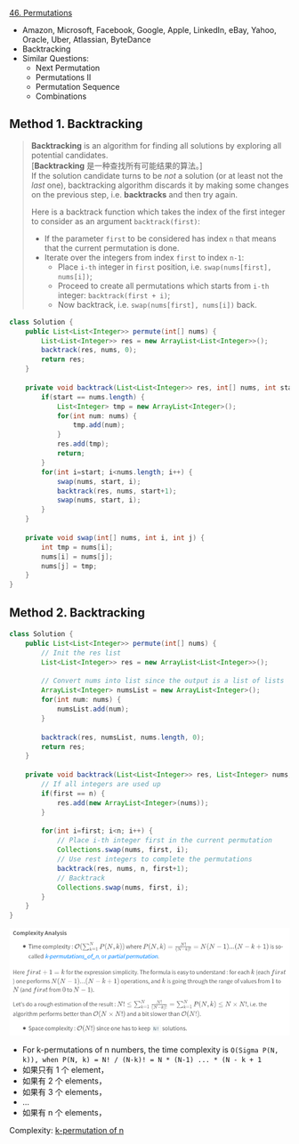 [46. Permutations](https://leetcode.com/problems/permutations/)

* Amazon, Microsoft, Facebook, Google, Apple, LinkedIn, eBay, Yahoo, Oracle, Uber, Atlassian, ByteDance
* Backtracking
* Similar Questions:
    * Next Permutation
    * Permutations II
    * Permutation Sequence
    * Combinations
    
  
## Method 1. Backtracking
> **Backtracking** is an algorithm for finding all solutions by exploring all potential candidates.         
> [**Backtracking** 是一种查找所有可能结果的算法。]                
> If the solution candidate turns to be *not* a solution (or at least not the *last* one), backtracking algorithm discards it by making some changes on the previous step, i.e. **backtracks** and then try again.
>
> Here is a backtrack function which takes the index of the first integer to consider as an argument `backtrack(first)`:
> * If the parameter `first` to be considered has index `n` that means that the current permutation is done.
> * Iterate over the integers from index `first` to index `n-1`:
>   * Place `i-th` integer in `first` position, i.e. `swap(nums[first], nums[i])`;
>   * Proceed to create all permutations which starts from `i-th` integer: `backtrack(first + i)`;
>   * Now backtrack, i.e. `swap(nums[first], nums[i])` back.

```java 
class Solution {
    public List<List<Integer>> permute(int[] nums) {
        List<List<Integer>> res = new ArrayList<List<Integer>>();
        backtrack(res, nums, 0);
        return res;
    }
    
    private void backtrack(List<List<Integer>> res, int[] nums, int start) {
        if(start == nums.length) {
            List<Integer> tmp = new ArrayList<Integer>();
            for(int num: nums) {
                tmp.add(num);
            }
            res.add(tmp);
            return;
        } 
        for(int i=start; i<nums.length; i++) {
            swap(nums, start, i);
            backtrack(res, nums, start+1);
            swap(nums, start, i);
        }
    }
    
    private void swap(int[] nums, int i, int j) {
        int tmp = nums[i];
        nums[i] = nums[j];
        nums[j] = tmp;
    }
}
```


## Method 2. Backtracking
```java 
class Solution {
    public List<List<Integer>> permute(int[] nums) {
        // Init the res list
        List<List<Integer>> res = new ArrayList<List<Integer>>();
        
        // Convert nums into list since the output is a list of lists
        ArrayList<Integer> numsList = new ArrayList<Integer>();
        for(int num: nums) {
            numsList.add(num);
        }
        
        backtrack(res, numsList, nums.length, 0);
        return res;
    }
    
    private void backtrack(List<List<Integer>> res, List<Integer> nums, int n, int first) {
        // If all integers are used up
        if(first == n) {
            res.add(new ArrayList<Integer>(nums));
        }
        
        for(int i=first; i<n; i++) {
            // Place i-th integer first in the current permutation
            Collections.swap(nums, first, i);
            // Use rest integers to complete the permutations
            backtrack(res, nums, n, first+1);
            // Backtrack
            Collections.swap(nums, first, i);
        }
    }
}
```
![complexity](images/46_permutations_complexity.png)
* For k-permutations of n numbers, the time complexity is `O(Sigma P(N, k)), when P(N, k) = N! / (N-k)! = N * (N-1) ... * (N - k + 1`
* 如果只有 1 个 element，
* 如果有 2 个 elements，
* 如果有 3 个 elements，
* ...
* 如果有 n 个 elements，

Complexity: [k-permutation of n](https://en.wikipedia.org/wiki/Permutation#k-permutations_of_n) 
